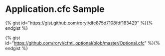 # Application.cfc Sample

{% gist id="https://gist.github.com/roryl/dfe875d7108fdf183429" %}{% endgist %}

{% gist id="https://github.com/roryl/cfml_optional/blob/master/Optional.cfc" %}{% endgist %}